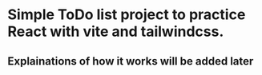 # Simple ToDo list project to practice React with vite and tailwindcss.
## Explainations of how it works will be added later